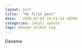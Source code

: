 ```yaml
---
layout: post
title:  "My first post"
date:   2020-07-03 19:51:34 +0300
categories: jekyll update
tags: deneme etiket tag
---
```

Deneme